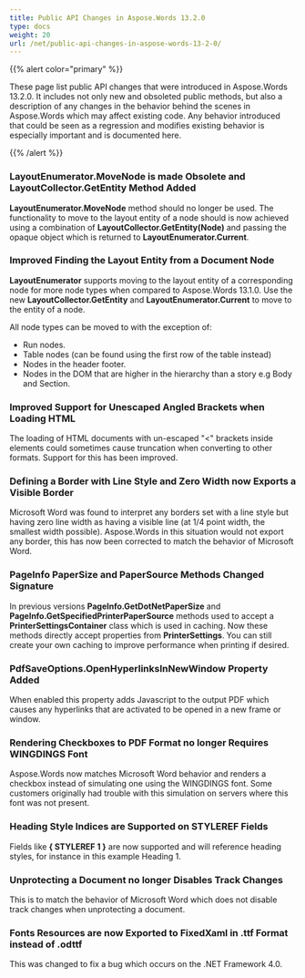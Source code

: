```yaml
---
title: Public API Changes in Aspose.Words 13.2.0
type: docs
weight: 20
url: /net/public-api-changes-in-aspose-words-13-2-0/
---
```


{{% alert color="primary" %}} 

These page list public API changes that were introduced in Aspose.Words 13.2.0. It includes not only new and obsoleted public methods, but also a description of any changes in the behavior behind the scenes in Aspose.Words which may affect existing code. Any behavior introduced that could be seen as a regression and modifies existing behavior is especially important and is documented here.

{{% /alert %}} 
### **LayoutEnumerator.MoveNode is made Obsolete and LayoutCollector.GetEntity Method Added**
**LayoutEnumerator.MoveNode** method should no longer be used. The functionality to move to the layout entity of a node should is now achieved using a combination of **LayoutCollector.GetEntity(Node)** and passing the opaque object which is returned to **LayoutEnumerator.Current**.
### **Improved Finding the Layout Entity from a Document Node**
**LayoutEnumerator** supports moving to the layout entity of a corresponding node for more node types when compared to Aspose.Words 13.1.0. Use the new **LayoutCollector.GetEntity** and **LayoutEnumerator.Current** to move to the entity of a node.

All node types can be moved to with the exception of:

- Run nodes.
- Table nodes (can be found using the first row of the table instead)
- Nodes in the header footer.
- Nodes in the DOM that are higher in the hierarchy than a story e.g Body and Section.
### **Improved Support for Unescaped Angled Brackets when Loading HTML**
The loading of HTML documents with un-escaped "<" brackets inside elements could sometimes cause truncation when converting to other formats. Support for this has been improved.
### **Defining a Border with Line Style and Zero Width now Exports a Visible Border**
Microsoft Word was found to interpret any borders set with a line style but having zero line width as having a visible line (at 1/4 point width, the smallest width possible). Aspose.Words in this situation would not export any border, this has now been corrected to match the behavior of Microsoft Word.
### **PageInfo PaperSize and PaperSource Methods Changed Signature**
In previous versions **PageInfo.GetDotNetPaperSize** and **PageInfo.GetSpecifiedPrinterPaperSource** methods used to accept a **PrinterSettingsContainer** class which is used in caching. Now these methods directly accept properties from **PrinterSettings**. You can still create your own caching to improve performance when printing if desired.
### **PdfSaveOptions.OpenHyperlinksInNewWindow Property Added**
When enabled this property adds Javascript to the output PDF which causes any hyperlinks that are activated to be opened in a new frame or window.
### **Rendering Checkboxes to PDF Format no longer Requires WINGDINGS Font**
Aspose.Words now matches Microsoft Word behavior and renders a checkbox instead of simulating one using the WINGDINGS font. Some customers originally had trouble with this simulation on servers where this font was not present.
### **Heading Style Indices are Supported on STYLEREF Fields**
Fields like **{ STYLEREF 1 }** are now supported and will reference heading styles, for instance in this example Heading 1.
### **Unprotecting a Document no longer Disables Track Changes**
This is to match the behavior of Microsoft Word which does not disable track changes when unprotecting a document.
### **Fonts Resources are now Exported to FixedXaml in .ttf Format instead of .odttf**
This was changed to fix a bug which occurs on the .NET Framework 4.0.
